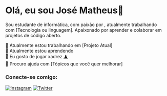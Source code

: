 # Olá, eu sou José Matheus👋

Sou estudante de informática, com paixão por , atualmente trabalhando com [Tecnologia ou linguagem]. Apaixonado por aprender e colaborar em projetos de código aberto.

🔭 Atualmente estou trabalhando em [Projeto Atual]  <br>
🌱 Atualmente estou aprendendo <br> 
👯 Eu gosto de jogar xadrez [♟️](https://www.chess.com/pt) <br>
🤔 Procuro ajuda com [Tópicos que você quer melhorar]

### Conecte-se comigo:
[![Instagram](https://img.shields.io/badge/Instagram-purple?logo=instagram)](https://www.instagram.com/josematheusbsb/)
[![Twitter](https://img.shields.io/badge/Twitter-blue?logo=twitter)](https://twitter.com/seunome)

